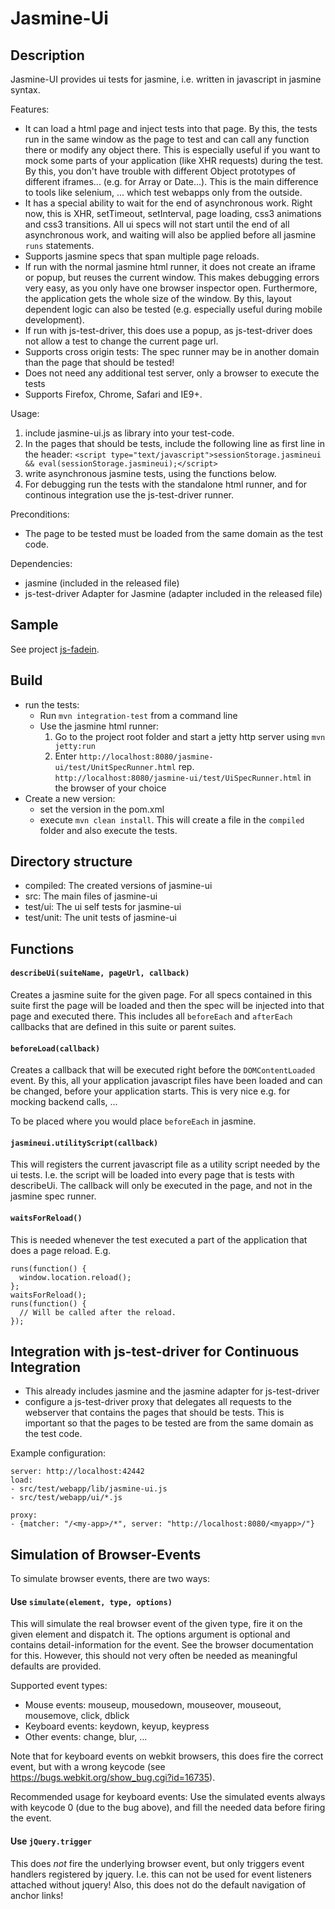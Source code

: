 Jasmine-Ui
=====================

Description
-------------

Jasmine-UI provides ui tests for jasmine, i.e. written in javascript in jasmine syntax.

Features:

* It can load a html page and inject tests into that page. By this, the tests run in the same window
  as the page to test and can call any function there or modify any object there.
  This is especially useful if you want to mock some parts of your application (like XHR requests)
  during the test. By this, you don't have trouble with different Object prototypes of different iframes...
  (e.g. for Array or Date...).
  This is the main difference to tools like selenium, ... which test webapps only
  from the outside.
* It has a special ability to wait for the end of asynchronous work. Right now, this is
  XHR, setTimeout, setInterval, page loading, css3 animations and css3 transitions.
  All ui specs will not start until the end of all asynchronous work,
  and waiting will also be applied before all jasmine `runs` statements.
* Supports jasmine specs that span multiple page reloads.
* If run with the normal jasmine html runner, it does not create an iframe or popup, but reuses
  the current window. This makes debugging errors very easy, as you only have one browser inspector
  open. Furthermore, the application gets the whole size of the window. By this, layout dependent
  logic can also be tested (e.g. especially useful during mobile development).
* If run with js-test-driver, this does use a popup, as js-test-driver does not allow
  a test to change the current page url.
* Supports cross origin tests: The spec runner may be in another domain than the page that should be tested!
* Does not need any additional test server, only a browser to execute the tests
* Supports Firefox, Chrome, Safari and IE9+.


Usage:

1. include jasmine-ui.js as library into your test-code.
2. In the pages that should be tests, include the following line as first line in the header:
   `<script type="text/javascript">sessionStorage.jasmineui && eval(sessionStorage.jasmineui);</script>`
2. write asynchronous jasmine tests, using the functions below.
3. For debugging run the tests with the standalone html runner,
   and for continous integration use the js-test-driver runner.

Preconditions:

* The page to be tested must be loaded from the same domain as the test code.

Dependencies:

* jasmine (included in the released file)
* js-test-driver Adapter for Jasmine (adapter included in the released file)

Sample
------------
See project [js-fadein](https://github.com/stefanscheidt/js-fadein).

Build
--------------
* run the tests:
    * Run `mvn integration-test` from a command line
    * Use the jasmine html runner:
        1. Go to the project root folder and start a jetty http server using `mvn jetty:run`
        2. Enter `http://localhost:8080/jasmine-ui/test/UnitSpecRunner.html` rep. `http://localhost:8080/jasmine-ui/test/UiSpecRunner.html` in the browser of your choice
* Create a new version:
    * set the version in the pom.xml
    * execute `mvn clean install`. This will create a file in the `compiled` folder and also execute the tests.

Directory structure
----------------

- compiled: The created versions of jasmine-ui
- src: The main files of jasmine-ui
- test/ui: The ui self tests for jasmine-ui
- test/unit: The unit tests of jasmine-ui


Functions
-----------

#### `describeUi(suiteName, pageUrl, callback)`
Creates a jasmine suite for the given page. For all specs contained in this suite
first the page will be loaded and then the spec will be injected into that page and executed there.
This includes all `beforeEach` and `afterEach` callbacks that are defined in this suite or parent suites.

#### `beforeLoad(callback)`
Creates a callback that will be executed right before the `DOMContentLoaded` event. By this,
all your application javascript files have been loaded and can be changed, before your application starts.
This is very nice e.g. for mocking backend calls, ...

To be placed where you would place `beforeEach` in jasmine.

#### `jasmineui.utilityScript(callback)`
This will registers the current javascript file as a utility script needed by the ui tests. I.e.
the script will be loaded into every page that is tests with describeUi.
The callback will only be executed in the page, and not in the jasmine spec runner.

#### `waitsForReload()`
This is needed whenever the test executed a part of the application that does a page reload.
E.g.

    runs(function() {
      window.location.reload();
    };
    waitsForReload();
    runs(function() {
      // Will be called after the reload.
    });


Integration with js-test-driver for Continuous Integration
--------------
* This already includes jasmine and the jasmine adapter for js-test-driver
* configure a js-test-driver proxy that delegates all requests to the webserver that contains
  the pages that should be tests. This is important so that the pages to be tested are
  from the same domain as the test code.

Example configuration:


    server: http://localhost:42442
    load:
    - src/test/webapp/lib/jasmine-ui.js
    - src/test/webapp/ui/*.js

    proxy:
    - {matcher: "/<my-app>/*", server: "http://localhost:8080/<myapp>/"}



Simulation of Browser-Events
-------

To simulate browser events, there are two ways:

#### Use `simulate(element, type, options)`
This will simulate the real browser event of the given type, fire it on the given element and dispatch it.
The options argument is optional and contains detail-information for the event. See the browser documentation
for this. However, this should not very often be needed as meaningful defaults are provided.


Supported event types:

- Mouse events: mouseup, mousedown, mouseover, mouseout, mousemove, click, dblick
- Keyboard events: keydown, keyup, keypress
- Other events: change, blur, ...

Note that for keyboard events on webkit browsers, this does fire the correct event, but with a wrong keycode
(see https://bugs.webkit.org/show_bug.cgi?id=16735).

Recommended usage for keyboard events:
Use the simulated events always with keycode 0 (due to the bug above), and fill the needed data before
firing the event.

#### Use `jQuery.trigger`
This does _not_ fire the underlying browser event, but only triggers
event handlers registered by jquery. I.e. this can not be used for
event listeners attached without jquery! Also, this does not do the default navigation of anchor links!

